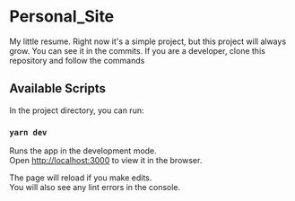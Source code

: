 # Personal_Site
My little resume.
Right now it's a simple project, but this project will always grow. You can see it in the commits.
If you are a developer, clone this repository and follow the commands
## Available Scripts

In the project directory, you can run:

### `yarn dev`

Runs the app in the development mode.\
Open [http://localhost:3000](http://localhost:3000) to view it in the browser.

The page will reload if you make edits.\
You will also see any lint errors in the console.

